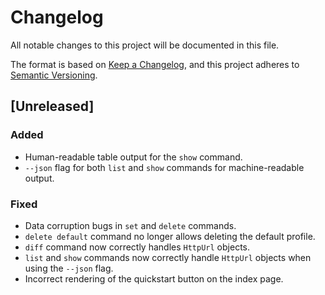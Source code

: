 # Changelog

All notable changes to this project will be documented in this file.

The format is based on [Keep a Changelog](https://keepachangelog.com/en/1.0.0/),
and this project adheres to [Semantic Versioning](https://semver.org/spec/v2.0.0.html).

## [Unreleased]

### Added
- Human-readable table output for the `show` command.
- `--json` flag for both `list` and `show` commands for machine-readable output.

### Fixed
- Data corruption bugs in `set` and `delete` commands.
- `delete default` command no longer allows deleting the default profile.
- `diff` command now correctly handles `HttpUrl` objects.
- `list` and `show` commands now correctly handle `HttpUrl` objects when using the `--json` flag.
- Incorrect rendering of the quickstart button on the index page.

